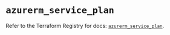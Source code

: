 # `azurerm_service_plan`

Refer to the Terraform Registry for docs: [`azurerm_service_plan`](https://registry.terraform.io/providers/hashicorp/azurerm/3.111.0/docs/resources/service_plan).
